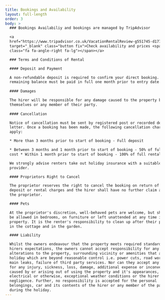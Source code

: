 ```yaml
---
title: Bookings and Availability
layout: full-length
order: 3
body: >
  ### Bookings Availabiliy and bookings are managed by TripAdvisor

  <a
  href="https://www.tripadvisor.co.uk/VacationRentalReview-g551745-d1777377-Garden_Cottage_Crail-Crail_Fife_Scotland.html"
  target="_blank" class="button fix">Check availability and prices <span
  class="fa fa-angle-right fa-lg"></span></a>

  ### Terms and Conditions of Rental 

  #### Deposit and Payment 

  A non-refundable deposit is required to confirm your direct booking. The
  remaining balance must be paid in full one month prior to entry date.
   
  #### Damages 

  The hirer will be responsible for any damage caused to the property by
  themselves or any member of their party.
   
  #### Cancellation 

  Notice of cancellation must be sent by registered post or recorded delivery
  letter. Once a booking has been made, the following cancellation charges
  apply:

  * More than 3 months prior to start of booking - Full deposit 

  * Between 3 months and 1 month prior to start of booking - 50% of full rental
  cost * Within 1 month prior to start of booking - 100% of full rental cost

  We strongly advise renters take out holiday insurance with a suitable
  provider. 

  #### Proprietors Right to Cancel 

  The proprietor reserves the right to cancel the booking on return of the
  deposit or rental charges and the hirer shall have no further claim against
  the proprietor. 

  #### Pets 

  At the proprietor's discretion, well-behaved pets are welcome, but should not
  be allowed in bedrooms, on furniture or left unattended at any time in the
  property. It is the renter's responsibility to clean up after their pet both
  in the cottage and in the garden. 

  #### Liability 

  Whilst the owners endeavour that the property meets required standards and the
  hirers expectations, the owners cannot accept responsibility for any
  alterations to the property, surrounding vicinity or amenities that affect the
  holiday which are beyond reasonable control i.e. power cuts, road works, water
  main leaks, failure of third party services. Nor can they accept any liability
  for any injury, sickness, loss, damage, additional expense or inconvenience
  caused by or arising out of using the property and it's appearances, plumbing,
  electrical or otherwise, exceptional weather conditions or the hirer's
  negligence. Further, no responsibility is accepted for the personal
  belongings, car and its contents of the hirer or any member of the party
  during the holiday.
---
```


